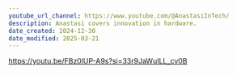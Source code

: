 ```yaml
---
youtube_url_channel: https://www.youtube.com/@AnastasiInTech/
description: Anastasi covers innovation in hardware.
date_created: 2024-12-30
date_modified: 2025-03-21
---
```


https://youtu.be/FBz0lUP-A9s?si=33r9JaWuILL_cv0B